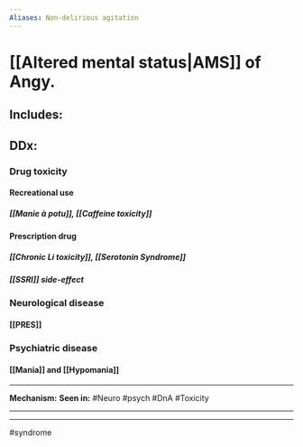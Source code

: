 ```yaml
---
Aliases: Non-delirious agitation
---
```

# [[Altered mental status|AMS]] of Angy.
## Includes:
###
## DDx:
### Drug toxicity
#### Recreational use 
##### [[Manie à potu]], [[Caffeine toxicity]]
#### Prescription drug
##### [[Chronic Li toxicity]], [[Serotonin Syndrome]]
##### [[SSRI]] side-effect
### Neurological disease
#### [[PRES]]
### Psychiatric disease
#### [[Mania]] and [[Hypomania]]

---
**Mechanism:**
**Seen in:** #Neuro #psych #DnA #Toxicity 

---


---
#syndrome 